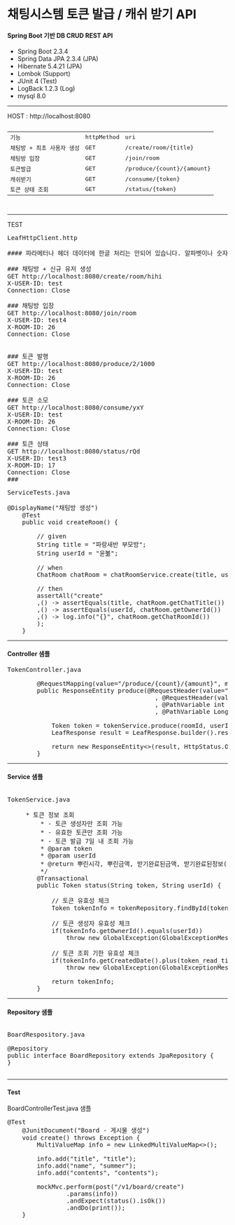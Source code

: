# 채팅시스템 토큰 발급 / 캐쉬 받기 API

#### Spring Boot 기반 DB CRUD REST API

- Spring Boot 2.3.4
- Spring Data JPA 2.3.4 (JPA)
- Hibernate 5.4.21 (JPA)
- Lombok (Support)
- JUnit 4 (Test)
- LogBack 1.2.3 (Log)
- mysql 8.0

-------
HOST : http://localhost:8080

<pre>
<table>
<tr><td>기능</td><td>httpMethod</td><td>uri</td></tr>
<tr><td>채팅방 + 최초 사용자 생성 </td><td>GET</td><td>/create/room/{title}</td></tr>
<tr><td>채팅방 입장</td><td>GET</td><td>/join/room</td></tr>
<tr><td>토큰발급</td><td>GET</td><td>/produce/{count}/{amount}</td></tr>
<tr><td>캐쉬받기</td><td>GET</td><td>/consume/{token}</td></tr>
<tr><td>토큰 상태 조회</td><td>GET</td><td>/status/{token}</td></tr>
</table>
</pre>
 

-------
TEST

<pre>
LeafHttpClient.http

#### 파라메터나 헤더 데이터에 한글 처리는 안되어 있습니다. 알파벳이나 숫자로 테스트가 가능합니다.

### 채팅방 + 신규 유저 생성
GET http://localhost:8080/create/room/hihi
X-USER-ID: test
Connection: Close

### 채팅방 입장
GET http://localhost:8080/join/room
X-USER-ID: test4
X-ROOM-ID: 26
Connection: Close


### 토큰 발행
GET http://localhost:8080/produce/2/1000
X-USER-ID: test
X-ROOM-ID: 26
Connection: Close

### 토큰 소모
GET http://localhost:8080/consume/yxY
X-USER-ID: test
X-ROOM-ID: 26
Connection: Close

### 토큰 상태
GET http://localhost:8080/status/rQd
X-USER-ID: test3
X-ROOM-ID: 17
Connection: Close
###
</pre>

<pre>
ServiceTests.java

@DisplayName("채팅방 생성")
    @Test
    public void createRoom() {

        // given
        String title = "파랑새반 부모방";
        String userId = "윤볾";

        // when
        ChatRoom chatRoom = chatRoomService.create(title, userId);

        // then
        assertAll("create"
        ,() -> assertEquals(title, chatRoom.getChatTitle())
        ,() -> assertEquals(userId, chatRoom.getOwnerId())
        ,() -> log.info("{}", chatRoom.getChatRoomId())
        );
    }
</pre>

-------

#### Controller 샘플
<pre>
TokenController.java

        @RequestMapping(value="/produce/{count}/{amount}", method = {RequestMethod.GET})
        public ResponseEntity<LeafResponse> produce(@RequestHeader(value="X-USER-ID") String userId
                                        , @RequestHeader(value="X-ROOM-ID") Long roomId
                                        , @PathVariable int count
                                        , @PathVariable Long amount) {
    
            Token token = tokenService.produce(roomId, userId, count, amount);
            LeafResponse<Token> result = LeafResponse.<Token>builder().result(token).build();
    
            return new ResponseEntity<>(result, HttpStatus.OK);
        }
</pre>

-------

#### Service 샘플
<pre>

TokenService.java
    
     * 토큰 정보 조회
         * - 토큰 생성자만 조회 가능
         * - 유효한 토큰만 조회 가능
         * - 토큰 발급 7일 내 조회 가능
         * @param token
         * @param userId
         * @return 뿌린시각, 뿌린금액, 받기완료된금액, 받기완료된정보([받은금액, 받은사용자 아이디])
         */
        @Transactional
        public Token status(String token, String userId) {
    
            // 토큰 유효성 체크
            Token tokenInfo = tokenRepository.findById(token).orElseThrow(GlobalExceptionMessage.INVALID_TOKEN::exception);
    
            // 토큰 생성자 유효성 체크
            if(tokenInfo.getOwnerId().equals(userId))
                throw new GlobalException(GlobalExceptionMessage.INVALID_TOKEN_OWNER2);
    
            // 토큰 조회 기한 유효성 체크
            if(tokenInfo.getCreatedDate().plus(token_read_time, ChronoUnit.DAYS).isBefore(LocalDateTime.now()))
                throw new GlobalException(GlobalExceptionMessage.INVALID_TOKEN_DATE);
    
            return tokenInfo;
        }
</pre>

-------

#### Repository 샘플
<pre>

BoardRespository.java

@Repository
public interface BoardRepository extends JpaRepository<Board, Long> {
}

</pre>

-------

#### Test
BoardControllerTest.java 샘플

<pre>
@Test
    @JunitDocument("Board - 게시물 생성")
    void create() throws Exception {
        MultiValueMap<String, String> info = new LinkedMultiValueMap<>();

        info.add("title", "title");
        info.add("name", "summer");
        info.add("contents", "contents");

        mockMvc.perform(post("/v1/board/create")
                .params(info))
                .andExpect(status().isOk())
                .andDo(print());
    }
</pre>

